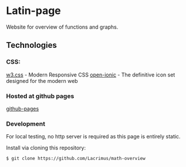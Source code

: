 # Latin-page
Website for overview of functions and graphs.
## Technologies
### CSS:
[w3.css] - Modern Responsive CSS
[open-ionic] - The definitive icon set designed for the modern web

[w3.css]: <https://www.w3schools.com/w3css/>
[open-ionic]: <https://useiconic.com/>
[github-pages]: <https://lacrimus.github.io/math-overview/index.html>

### Hosted at github pages

[github-pages]

### Development

For local testing, no http server is required as this page is entirely static.

Install via cloning this repository:
```sh
$ git clone https://github.com/Lacrimus/math-overview
```
